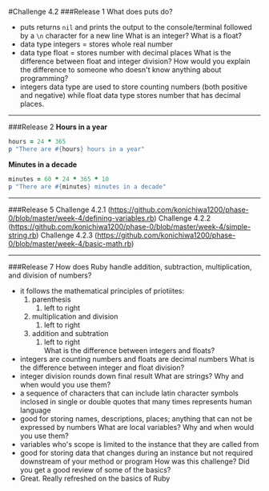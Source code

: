 #Challenge 4.2
###Release 1
What does puts do?
- puts returns `nil` and prints the output to the console/terminal followed by a `\n` character for a new line
What is an integer? What is a float?
- data type integers = stores whole real number
- data type float = stores number with decimal places
What is the difference between float and integer division? How would you explain the difference to someone who doesn't know anything about programming?
- integers data type are used to store counting numbers (both positive and negative) while float data type stores number that has decimal places. 

---
###Release 2
**Hours in a year**

```ruby
hours = 24 * 365
p "There are #{hours} hours in a year"
```

**Minutes in a decade**

```ruby
minutes = 60 * 24 * 365 * 10 
p "There are #{minutes} minutes in a decade"
```

---
###Release 5
Challenge 4.2.1 (https://github.com/konichiwa1200/phase-0/blob/master/week-4/defining-variables.rb)
Challenge 4.2.2 (https://github.com/konichiwa1200/phase-0/blob/master/week-4/simple-string.rb)
Challenge 4.2.3 (https://github.com/konichiwa1200/phase-0/blob/master/week-4/basic-math.rb)

---
###Release 7
How does Ruby handle addition, subtraction, multiplication, and division of numbers?
- it follows the mathematical principles of priotiites:
	1. parenthesis
		1. left to right
	1. multiplication and division
		1. left to right
	1. addition and subtration
		1. left to right	
What is the difference between integers and floats?
- integers are counting numbers and floats are decimal numbers
What is the difference between integer and float division?
- integer division rounds down final result
What are strings? Why and when would you use them?
- a sequence of characters that can include latin character symbols inclosed in single or double quotes that many times represents human language
- good for storing names, descriptions, places; anything that can not be expressed by numbers
What are local variables? Why and when would you use them?
- variables who's scope is limited to the instance that they are called from
- good for storing data that changes during an instance but not required downstream of your method or program
How was this challenge? Did you get a good review of some of the basics?
- Great. Really refreshed on the basics of Ruby
